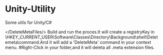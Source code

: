 # Unity-Utility
Some utils for Unity/C# 

</DeleteMetaFiles/>
Build and run the proces.It will create a registryKey in \HKEY_CURRENT_USER\Software\Classes\Directory\Background\shell\Deletemeta\command.And it will add a 'DeleteMeta' command in your context menu.
#Right-Click in your folder,and it will deleta all .meta extension files.
